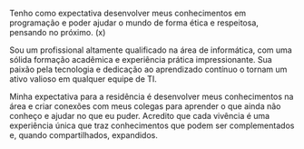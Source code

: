 
Tenho como expectativa desenvolver meus conhecimentos em programação e poder ajudar o mundo de forma ética e respeitosa, pensando no próximo. (x)  


Sou um profissional altamente qualificado na área de informática, com uma sólida formação acadêmica e experiência prática impressionante. Sua paixão pela tecnologia e dedicação ao aprendizado contínuo o tornam um ativo valioso em qualquer equipe de TI.


Minha expectativa para a residência é desenvolver meus conhecimentos na área e criar conexões com meus colegas para aprender o que ainda não conheço e ajudar no que eu puder. Acredito que cada vivência é uma experiência única que traz conhecimentos que podem ser complementados e, quando compartilhados, expandidos.


